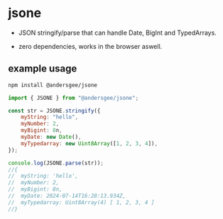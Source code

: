 # jsone

- JSON stringify/parse that can handle Date, BigInt and TypedArrays.

- zero dependencies, works in the browser aswell.

## example usage

```sh
npm install @andersgee/jsone
```

```js
import { JSONE } from "@andersgee/jsone";

const str = JSONE.stringify({
	myString: "hello",
	myNumber: 2,
	myBigint: 8n,
	myDate: new Date(),
	myTypedarray: new Uint8Array([1, 2, 3, 4]),
});

console.log(JSONE.parse(str));
//{
//  myString: 'hello',
//  myNumber: 2,
//  myBigint: 8n,
//  myDate: 2024-07-14T16:28:13.934Z,
//  myTypedarray: Uint8Array(4) [ 1, 2, 3, 4 ]
//}
```
